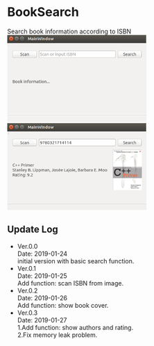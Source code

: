 # BookSearch
Search book information according to ISBN  
<img src=img1.PNG height=200 /> <img src=img2.PNG height=200 />  

## Update Log  

* Ver.0.0  
Date: 2019-01-24  
initial version with basic search function.  
* Ver.0.1  
Date: 2019-01-25  
Add function: scan ISBN from image.  
* Ver.0.2  
Date: 2019-01-26  
Add function: show book cover.  
* Ver.0.3  
Date: 2019-01-27  
1.Add function: show authors and rating.  
2.Fix memory leak problem.
